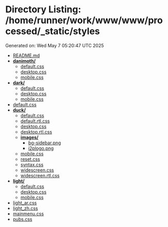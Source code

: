 # Directory Listing: /home/runner/work/www/www/processed/_static/styles
Generated on: Wed May  7 05:20:47 UTC 2025

- [README.md](README.md)
- **[danimoth/](danimoth/)**
  - [default.css](danimoth/default.css)
  - [desktop.css](danimoth/desktop.css)
  - [mobile.css](danimoth/mobile.css)
- **[dark/](dark/)**
  - [default.css](dark/default.css)
  - [desktop.css](dark/desktop.css)
  - [mobile.css](dark/mobile.css)
- [default.css](default.css)
- **[duck/](duck/)**
  - [default.css](duck/default.css)
  - [default.rtl.css](duck/default.rtl.css)
  - [desktop.css](duck/desktop.css)
  - [desktop.rtl.css](duck/desktop.rtl.css)
  - **[images/](duck/images/)**
    - [bg-sidebar.png](duck/images/bg-sidebar.png)
    - [i2plogo.png](duck/images/i2plogo.png)
  - [mobile.css](duck/mobile.css)
  - [reset.css](duck/reset.css)
  - [syntax.css](duck/syntax.css)
  - [widescreen.css](duck/widescreen.css)
  - [widescreen.rtl.css](duck/widescreen.rtl.css)
- **[light/](light/)**
  - [default.css](light/default.css)
  - [desktop.css](light/desktop.css)
  - [mobile.css](light/mobile.css)
- [light_ar.css](light_ar.css)
- [light_zh.css](light_zh.css)
- [mainmenu.css](mainmenu.css)
- [pubs.css](pubs.css)
